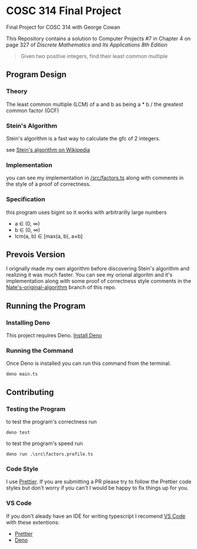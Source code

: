 # COSC 314 Final Project

Final Project for COSC 314 with George Cowan

This Repository contains a solution to Computer Projects #7 in Chapter 4 on page 327 of _Discrete Mathematics and Its Applications 8th Edition_

> Given two positive integers, find their least common multiple

## Program Design

### Theory

The least common multiple (LCM) of a and b as being a \* b / the greatest common factor (GCF)

### Stein's Algorithm

Stein's algorithm is a fast way to calculate the gfc of 2 integers.

see [Stein's algorithm on Wikipedia](https://en.wikipedia.org/wiki/Binary_GCD_algorithm)

### Implementation

you can see my implementation in [/src/factors.ts](./src/factors.ts) along with comments in the style of a proof of correctness.

### Specification

this program uses bigint so it works with arbitrarilly large numbers

- a ∈ \(0, ∞\)
- b ∈ \(0, ∞\)
- lcm(a, b) ∈ \[max(a, b), a×b\]

## Prevois Version

I orignally made my own algorithm before discovering Stein's algorithm and realizing it was much faster. You can see my orional algoritm and it's implementation along with some proof of correctness style comments in the [Nate's-original-algorithm](https://github.com/nstringham/COSC-314-Final-Project/tree/Nate's-original-algorithm) branch of this repo.

## Running the Program

### Installing Deno

This project requires Deno. [Install Deno](https://deno.land/#installation)

### Running the Command

Once Deno is installed you can run this command from the terminal.

```
deno main.ts
```

## Contributing

### Testing the Program

to test the program's correctness run

```
deno test
```

to test the program's speed run

```
deno run .\src\factors.profile.ts
```

### Code Style

I use [Prettier](https://prettier.io/). If you are submitting a PR please try to follow the Prettier code styles but don't worry if you can't I would be happy to fix things up for you.

### VS Code

If you don't aleady have an IDE for writing typescript I recomend [VS Code](https://code.visualstudio.com/) with these extentions:

- [Prettier](https://marketplace.visualstudio.com/items?itemName=esbenp.prettier-vscode)
- [Deno](https://marketplace.visualstudio.com/items?itemName=denoland.vscode-deno)
